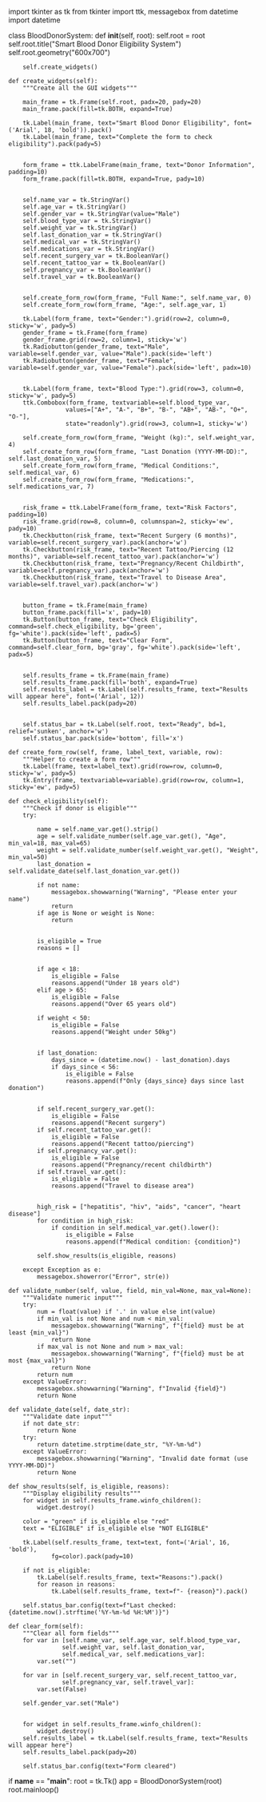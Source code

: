 








import tkinter as tk
from tkinter import ttk, messagebox
from datetime import datetime

class BloodDonorSystem:
    def __init__(self, root):
        self.root = root
        self.root.title("Smart Blood Donor Eligibility System")
        self.root.geometry("600x700")
        
        self.create_widgets()
    
    def create_widgets(self):
        """Create all the GUI widgets"""
      
        main_frame = tk.Frame(self.root, padx=20, pady=20)
        main_frame.pack(fill=tk.BOTH, expand=True)
        
        tk.Label(main_frame, text="Smart Blood Donor Eligibility", font=('Arial', 18, 'bold')).pack()
        tk.Label(main_frame, text="Complete the form to check eligibility").pack(pady=5)
        
        
        form_frame = ttk.LabelFrame(main_frame, text="Donor Information", padding=10)
        form_frame.pack(fill=tk.BOTH, expand=True, pady=10)
        
       
        self.name_var = tk.StringVar()
        self.age_var = tk.StringVar()
        self.gender_var = tk.StringVar(value="Male")
        self.blood_type_var = tk.StringVar()
        self.weight_var = tk.StringVar()
        self.last_donation_var = tk.StringVar()
        self.medical_var = tk.StringVar()
        self.medications_var = tk.StringVar()
        self.recent_surgery_var = tk.BooleanVar()
        self.recent_tattoo_var = tk.BooleanVar()
        self.pregnancy_var = tk.BooleanVar()
        self.travel_var = tk.BooleanVar()
        
       
        self.create_form_row(form_frame, "Full Name:", self.name_var, 0)
        self.create_form_row(form_frame, "Age:", self.age_var, 1)
        
        tk.Label(form_frame, text="Gender:").grid(row=2, column=0, sticky='w', pady=5)
        gender_frame = tk.Frame(form_frame)
        gender_frame.grid(row=2, column=1, sticky='w')
        tk.Radiobutton(gender_frame, text="Male", variable=self.gender_var, value="Male").pack(side='left')
        tk.Radiobutton(gender_frame, text="Female", variable=self.gender_var, value="Female").pack(side='left', padx=10)
        
       
        tk.Label(form_frame, text="Blood Type:").grid(row=3, column=0, sticky='w', pady=5)
        ttk.Combobox(form_frame, textvariable=self.blood_type_var, 
                    values=["A+", "A-", "B+", "B-", "AB+", "AB-", "O+", "O-"], 
                    state="readonly").grid(row=3, column=1, sticky='w')
        
        self.create_form_row(form_frame, "Weight (kg):", self.weight_var, 4)
        self.create_form_row(form_frame, "Last Donation (YYYY-MM-DD):", self.last_donation_var, 5)
        self.create_form_row(form_frame, "Medical Conditions:", self.medical_var, 6)
        self.create_form_row(form_frame, "Medications:", self.medications_var, 7)
        
      
        risk_frame = ttk.LabelFrame(form_frame, text="Risk Factors", padding=10)
        risk_frame.grid(row=8, column=0, columnspan=2, sticky='ew', pady=10)
        tk.Checkbutton(risk_frame, text="Recent Surgery (6 months)", variable=self.recent_surgery_var).pack(anchor='w')
        tk.Checkbutton(risk_frame, text="Recent Tattoo/Piercing (12 months)", variable=self.recent_tattoo_var).pack(anchor='w')
        tk.Checkbutton(risk_frame, text="Pregnancy/Recent Childbirth", variable=self.pregnancy_var).pack(anchor='w')
        tk.Checkbutton(risk_frame, text="Travel to Disease Area", variable=self.travel_var).pack(anchor='w')
        
    
        button_frame = tk.Frame(main_frame)
        button_frame.pack(fill='x', pady=10)
        tk.Button(button_frame, text="Check Eligibility", command=self.check_eligibility, bg='green', fg='white').pack(side='left', padx=5)
        tk.Button(button_frame, text="Clear Form", command=self.clear_form, bg='gray', fg='white').pack(side='left', padx=5)
        
 
        self.results_frame = tk.Frame(main_frame)
        self.results_frame.pack(fill='both', expand=True)
        self.results_label = tk.Label(self.results_frame, text="Results will appear here", font=('Arial', 12))
        self.results_label.pack(pady=20)
        
     
        self.status_bar = tk.Label(self.root, text="Ready", bd=1, relief='sunken', anchor='w')
        self.status_bar.pack(side='bottom', fill='x')
    
    def create_form_row(self, frame, label_text, variable, row):
        """Helper to create a form row"""
        tk.Label(frame, text=label_text).grid(row=row, column=0, sticky='w', pady=5)
        tk.Entry(frame, textvariable=variable).grid(row=row, column=1, sticky='ew', pady=5)
    
    def check_eligibility(self):
        """Check if donor is eligible"""
        try:
            
            name = self.name_var.get().strip()
            age = self.validate_number(self.age_var.get(), "Age", min_val=18, max_val=65)
            weight = self.validate_number(self.weight_var.get(), "Weight", min_val=50)
            last_donation = self.validate_date(self.last_donation_var.get())
            
            if not name:
                messagebox.showwarning("Warning", "Please enter your name")
                return
            if age is None or weight is None:
                return
            
           
            is_eligible = True
            reasons = []
            
           
            if age < 18:
                is_eligible = False
                reasons.append("Under 18 years old")
            elif age > 65:
                is_eligible = False
                reasons.append("Over 65 years old")
                
            if weight < 50:
                is_eligible = False
                reasons.append("Weight under 50kg")
                
            
            if last_donation:
                days_since = (datetime.now() - last_donation).days
                if days_since < 56:
                    is_eligible = False
                    reasons.append(f"Only {days_since} days since last donation")
            
        
            if self.recent_surgery_var.get():
                is_eligible = False
                reasons.append("Recent surgery")
            if self.recent_tattoo_var.get():
                is_eligible = False
                reasons.append("Recent tattoo/piercing")
            if self.pregnancy_var.get():
                is_eligible = False
                reasons.append("Pregnancy/recent childbirth")
            if self.travel_var.get():
                is_eligible = False
                reasons.append("Travel to disease area")
                
            
            high_risk = ["hepatitis", "hiv", "aids", "cancer", "heart disease"]
            for condition in high_risk:
                if condition in self.medical_var.get().lower():
                    is_eligible = False
                    reasons.append(f"Medical condition: {condition}")
            
            self.show_results(is_eligible, reasons)
            
        except Exception as e:
            messagebox.showerror("Error", str(e))
    
    def validate_number(self, value, field, min_val=None, max_val=None):
        """Validate numeric input"""
        try:
            num = float(value) if '.' in value else int(value)
            if min_val is not None and num < min_val:
                messagebox.showwarning("Warning", f"{field} must be at least {min_val}")
                return None
            if max_val is not None and num > max_val:
                messagebox.showwarning("Warning", f"{field} must be at most {max_val}")
                return None
            return num
        except ValueError:
            messagebox.showwarning("Warning", f"Invalid {field}")
            return None
    
    def validate_date(self, date_str):
        """Validate date input"""
        if not date_str:
            return None
        try:
            return datetime.strptime(date_str, "%Y-%m-%d")
        except ValueError:
            messagebox.showwarning("Warning", "Invalid date format (use YYYY-MM-DD)")
            return None
    
    def show_results(self, is_eligible, reasons):
        """Display eligibility results"""
        for widget in self.results_frame.winfo_children():
            widget.destroy()
            
        color = "green" if is_eligible else "red"
        text = "ELIGIBLE" if is_eligible else "NOT ELIGIBLE"
        
        tk.Label(self.results_frame, text=text, font=('Arial', 16, 'bold'), 
                fg=color).pack(pady=10)
        
        if not is_eligible:
            tk.Label(self.results_frame, text="Reasons:").pack()
            for reason in reasons:
                tk.Label(self.results_frame, text=f"- {reason}").pack()
        
        self.status_bar.config(text=f"Last checked: {datetime.now().strftime('%Y-%m-%d %H:%M')}")
    
    def clear_form(self):
        """Clear all form fields"""
        for var in [self.name_var, self.age_var, self.blood_type_var, 
                   self.weight_var, self.last_donation_var, 
                   self.medical_var, self.medications_var]:
            var.set("")
            
        for var in [self.recent_surgery_var, self.recent_tattoo_var, 
                   self.pregnancy_var, self.travel_var]:
            var.set(False)
            
        self.gender_var.set("Male")
        
       
        for widget in self.results_frame.winfo_children():
            widget.destroy()
        self.results_label = tk.Label(self.results_frame, text="Results will appear here")
        self.results_label.pack(pady=20)
        
        self.status_bar.config(text="Form cleared")

if __name__ == "__main__":
    root = tk.Tk()
    app = BloodDonorSystem(root)
    root.mainloop()
